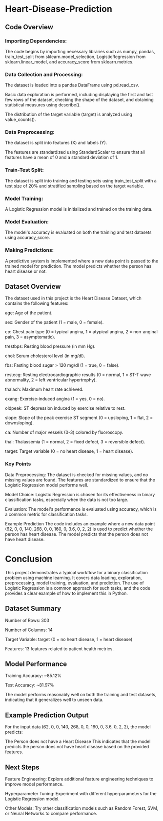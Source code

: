 # Heart-Disease-Prediction
## Code Overview
### Importing Dependencies:

The code begins by importing necessary libraries such as numpy, pandas, train_test_split from sklearn.model_selection, LogisticRegression from sklearn.linear_model, and accuracy_score from sklearn.metrics.

### Data Collection and Processing:

The dataset is loaded into a pandas DataFrame using pd.read_csv.

Basic data exploration is performed, including displaying the first and last few rows of the dataset, checking the shape of the dataset, and obtaining statistical measures using describe().

The distribution of the target variable (target) is analyzed using value_counts().

### Data Preprocessing:

The dataset is split into features (X) and labels (Y).

The features are standardized using StandardScaler to ensure that all features have a mean of 0 and a standard deviation of 1.

### Train-Test Split:

The dataset is split into training and testing sets using train_test_split with a test size of 20% and stratified sampling based on the target variable.

### Model Training:

A Logistic Regression model is initialized and trained on the training data.

### Model Evaluation:

The model's accuracy is evaluated on both the training and test datasets using accuracy_score.

### Making Predictions:

A predictive system is implemented where a new data point is passed to the trained model for prediction. The model predicts whether the person has heart disease or not.

## Dataset Overview
The dataset used in this project is the Heart Disease Dataset, which contains the following features:

age: Age of the patient.

sex: Gender of the patient (1 = male, 0 = female).

cp: Chest pain type (0 = typical angina, 1 = atypical angina, 2 = non-anginal pain, 3 = asymptomatic).

trestbps: Resting blood pressure (in mm Hg).

chol: Serum cholesterol level (in mg/dl).

fbs: Fasting blood sugar > 120 mg/dl (1 = true, 0 = false).

restecg: Resting electrocardiographic results (0 = normal, 1 = ST-T wave abnormality, 2 = left ventricular hypertrophy).

thalach: Maximum heart rate achieved.

exang: Exercise-induced angina (1 = yes, 0 = no).

oldpeak: ST depression induced by exercise relative to rest.

slope: Slope of the peak exercise ST segment (0 = upsloping, 1 = flat, 2 = downsloping).

ca: Number of major vessels (0-3) colored by fluoroscopy.

thal: Thalassemia (1 = normal, 2 = fixed defect, 3 = reversible defect).

target: Target variable (0 = no heart disease, 1 = heart disease).

###  Key Points
Data Preprocessing: The dataset is checked for missing values, and no missing values are found. The features are standardized to ensure that the Logistic Regression model performs well.

Model Choice: Logistic Regression is chosen for its effectiveness in binary classification tasks, especially when the data is not too large.

Evaluation: The model's performance is evaluated using accuracy, which is a common metric for classification tasks.

Example Prediction
The code includes an example where a new data point (62, 0, 0, 140, 268, 0, 0, 160, 0, 3.6, 0, 2, 2) is used to predict whether the person has heart disease. The model predicts that the person does not have heart disease.

# Conclusion
This project demonstrates a typical workflow for a binary classification problem using machine learning. It covers data loading, exploration, preprocessing, model training, evaluation, and prediction. The use of Logistic Regression is a common approach for such tasks, and the code provides a clear example of how to implement this in Python.

## Dataset Summary
Number of Rows: 303

Number of Columns: 14

Target Variable: target (0 = no heart disease, 1 = heart disease)

Features: 13 features related to patient health metrics.

## Model Performance
Training Accuracy: ~85.12%

Test Accuracy: ~81.97%

The model performs reasonably well on both the training and test datasets, indicating that it generalizes well to unseen data.

## Example Prediction Output
For the input data (62, 0, 0, 140, 268, 0, 0, 160, 0, 3.6, 0, 2, 2), the model predicts:

The Person does not have a Heart Disease
This indicates that the model predicts the person does not have heart disease based on the provided features.

## Next Steps
Feature Engineering: Explore additional feature engineering techniques to improve model performance.

Hyperparameter Tuning: Experiment with different hyperparameters for the Logistic Regression model.

Other Models: Try other classification models such as Random Forest, SVM, or Neural Networks to compare performance.

